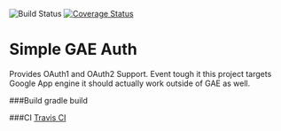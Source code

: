 ![Build Status](https://travis-ci.org/esistegalaber/simple-gae-auth.svg?branch=master)
[![Coverage Status](https://img.shields.io/coveralls/esistegalaber/simple-gae-auth.svg)](https://coveralls.io/r/esistegalaber/simple-gae-auth)

# Simple GAE Auth
Provides OAuth1 and OAuth2 Support. 
Event tough it this project targets Google App engine it should actually work outside of GAE as well.

###Build
gradle build

###CI
[Travis CI](https://travis-ci.org/esistegalaber/simple-gae-auth)




